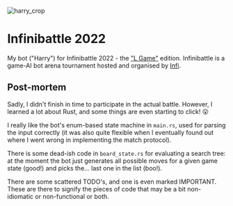 ![harry_crop](https://user-images.githubusercontent.com/6991518/150874310-2175ab11-cad5-4049-9ee4-3ca6903d8c54.jpg)

# Infinibattle 2022

My bot ("Harry") for Infinibattle 2022 - the ["L Game"](https://en.wikipedia.org/wiki/L_game) edition. Infinibattle is a game-AI bot arena tournament hosted and organised by [Infi](https://www.infi.nl/).

## Post-mortem

Sadly, I didn't finish in time to participate in the actual battle. However, I learned a lot about Rust, and some things are even starting to click! :open_mouth:

I really like the bot's enum-based state machine in `main.rs`, used for parsing the input correctly (it was also quite flexible when I eventually found out where I went wrong in implementing the match protocol).

There is some dead-ish code in `board_state.rs` for evaluating a search tree: at the moment the bot just generates all possible moves for a given game state (good!) and picks the... last one in the list (boo!).

There are some scattered TODO's, and one is even marked IMPORTANT. These are there to signify the pieces of code that may be a bit non-idiomatic or non-functional or both.
